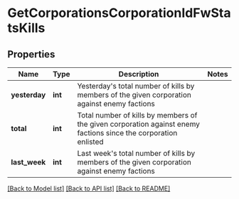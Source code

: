 # GetCorporationsCorporationIdFwStatsKills

## Properties
Name | Type | Description | Notes
------------ | ------------- | ------------- | -------------
**yesterday** | **int** | Yesterday&#39;s total number of kills by members of the given corporation against enemy factions | 
**total** | **int** | Total number of kills by members of the given corporation against enemy factions since the corporation enlisted | 
**last_week** | **int** | Last week&#39;s total number of kills by members of the given corporation against enemy factions | 

[[Back to Model list]](../README.md#documentation-for-models) [[Back to API list]](../README.md#documentation-for-api-endpoints) [[Back to README]](../README.md)


